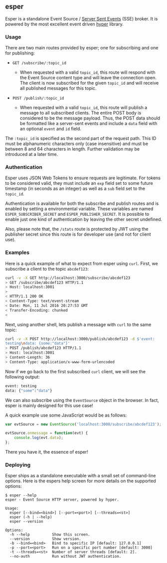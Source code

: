 ## esper

Esper is a standalone Event Source /
[Server Sent Events](https://developer.mozilla.org/en-US/docs/Web/API/Server-sent_events/Using_server-sent_events) (SSE) broker. It is powered by the most excellent event
driven [hyper](https://github.com/hyperium/hyper) library.

### Usage

There are two main routes provided by esper; one for subscribing and one
for publishing:

- `GET /subscribe/:topic_id`
  - When requested with a valid `topic_id`, this route will respond with
    the Event Source content type and will leave the connection open.
The client is now subscribed for the given `topic_id` and will receive
all published messages for this topic.

- `POST /publish/:topic_id`
  - When requested with a valid `topic_id`, this route will publish a
    message to all subscribed clients. The entire POST body is
considered to be the message payload. Thus, the POST data should be
formatted like a server-sent events and include a `data` field with an
optional `event` and `id` field.

The `:topic_id` is specified as the second part of the request path.
This ID must be alphanumeric characters only (case insensitive) and must
be between 8 and 64 characters in length. Further validation may be
introduced at a later time.

### Authentication

Esper uses JSON Web Tokens to ensure requests are legitimate. For tokens
to be considered valid, they must include an `exp` field set to some
future timestamp (in seconds as an integer) as well as a `sub` field set
to the `topic_id`.

Authentication is available for both the subscribe and publish routes
and is enabled by setting a environmental variable. These variables are
named `ESPER_SUBSCRIBER_SECRET` and `ESPER_PUBLISHER_SECRET`. It is
possible to enable just one kind of authentication by leaving the other
secret undefined.

Also, please note that, the `/stats` route is protected by JWT using the
publisher secret since this route is for developer use (and not for
client use).

### Examples

Here is a quick example of what to expect from esper using `curl`.
First, we subscribe a client to the topic `abcdef123`:

```bash
curl -v -X GET http://localhost:3000/subscribe/abcdef123
> GET /subscribe/abcdef123 HTTP/1.1
> Host: localhost:3001
>
< HTTP/1.1 200 OK
< Content-Type: text/event-stream
< Date: Mon, 11 Jul 2016 20:27:53 GMT
< Transfer-Encoding: chunked
<
```

Next, using another shell, lets publish a message with `curl` to the
same topic:

```bash
curl -v -X POST http://localhost:3000/publish/abcdef123 -d $'event:
testing\ndata: {some:"data"}'
> POST /publish/abcdef123 HTTP/1.1
> Host: localhost:3001
> Content-Length: 36
> Content-Type: application/x-www-form-urlencoded
```

Now if we go back to the first subscribed `curl` client, we will see the
following output:

```bash
event: testing
data: {"some":"data"}
```

We can also subscribe using the `EventSource` object in the browser.
In fact, esper is mainly designed for this use case!

A quick example use some JavaScript would be as follows:

```javascript
var evtSource = new EventSource('localhost:3000/subscribe/abcdef123');

evtSource.onmessage = function(evt) {
    console.log(evt.data);
};
```

There you have it, the essence of esper!

### Deploying

Esper ships as a standalone executable with a small set of command-line
options. Here is the espers help screen for more details on the
supported options:

```
$ esper --help
esper - Event Source HTTP server, powered by hyper.

Usage:
  esper [--bind=<bind>] [--port=<port>] [--threads=<st>]
  esper (-h | --help)
  esper --version

Options:
  -h --help          Show this screen.
  --version          Show version.
  -b --bind=<bind>   Bind to specific IP [default: 127.0.0.1]
  -p --port=<port>   Run on a specific port number [default: 3000]
  -t --threads=<st>  Number of server threads [default: 2].
  --no-auth          Run without JWT authentication.
```
